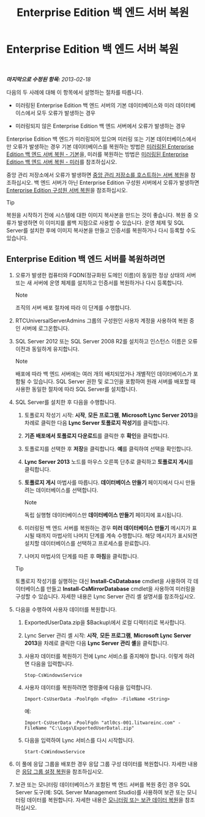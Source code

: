 ﻿---
title: Enterprise Edition 백 엔드 서버 복원
TOCTitle: Enterprise Edition 백 엔드 서버 복원
ms:assetid: 1450eb4e-3315-4d02-8f02-6e1791fb1550
ms:mtpsurl: https://technet.microsoft.com/ko-kr/library/Hh202163(v=OCS.15)
ms:contentKeyID: 52056791
ms.date: 08/10/2015
mtps_version: v=OCS.15
ms.translationtype: HT
---

# Enterprise Edition 백 엔드 서버 복원

 

_**마지막으로 수정된 항목:** 2013-02-18_

다음의 두 사례에 대해 이 항목에서 설명하는 절차를 따릅니다.

  - 미러링된 Enterprise Edition 백 엔드 서버의 기본 데이터베이스와 미러 데이터베이스에서 모두 오류가 발생하는 경우

  - 미러링되지 않은 Enterprise Edition 백 엔드 서버에서 오류가 발생하는 경우

Enterprise Edition 백 엔드가 미러링되어 있으며 미러링 또는 기본 데이터베이스에서만 오류가 발생하는 경우 기본 데이터베이스를 복원하는 방법은 [미러링된 Enterprise Edition 백 엔드 서버 복원 - 기본](lync-server-2013-restoring-a-mirrored-enterprise-edition-back-end-server-primary.md)을, 미러를 복원하는 방법은 [미러링된 Enterprise Edition 백 엔드 서버 복원 - 미러](lync-server-2013-restoring-a-mirrored-enterprise-edition-back-end-server-mirror.md)를 참조하십시오.

중앙 관리 저장소에서 오류가 발생하면 [중앙 관리 저장소를 호스트하는 서버 복원](lync-server-2013-restoring-the-server-hosting-the-central-management-store.md)을 참조하십시오. 백 엔드 서버가 아닌 Enterprise Edition 구성원 서버에서 오류가 발생하면 [Enterprise Edition 구성원 서버 복원](lync-server-2013-restoring-an-enterprise-edition-member-server.md)을 참조하십시오.


> [!TIP]
> 복원을 시작하기 전에 시스템에 대한 이미지 복사본을 만드는 것이 좋습니다. 복원 중 오류가 발생하면 이 이미지를 롤백 지점으로 사용할 수 있습니다. 운영 체제 및 SQL Server를 설치한 후에 이미지 복사본을 만들고 인증서를 복원하거나 다시 등록할 수도 있습니다.



## Enterprise Edition 백 엔드 서버를 복원하려면

1.  오류가 발생한 컴퓨터와 FQDN(정규화된 도메인 이름)이 동일한 정상 상태의 서버 또는 새 서버에 운영 체제를 설치하고 인증서를 복원하거나 다시 등록합니다.
    

    > [!NOTE]
    > 조직의 서버 배포 절차에 따라 이 단계를 수행합니다.



2.  RTCUniversalServerAdmins 그룹의 구성원인 사용자 계정을 사용하여 복원 중인 서버에 로그온합니다.

3.  SQL Server 2012 또는 SQL Server 2008 R2를 설치하고 인스턴스 이름은 오류 이전과 동일하게 유지합니다.
    

    > [!NOTE]
    > 배포에 따라 백 엔드 서버에는 여러 개의 배치되었거나 개별적인 데이터베이스가 포함될 수 있습니다. SQL Server 권한 및 로그인을 포함하여 원래 서버를 배포할 때 사용한 동일한 절차에 따라 SQL Server를 설치합니다.



4.  SQL Server를 설치한 후 다음을 수행합니다.
    
    1.  토폴로지 작성기 시작: **시작**, **모든 프로그램**, **Microsoft Lync Server 2013**을 차례로 클릭한 다음 **Lync Server 토폴로지 작성기**를 클릭합니다.
    
    2.  **기존 배포에서 토폴로지 다운로드**를 클릭한 후 **확인**을 클릭합니다.
    
    3.  토폴로지를 선택한 후 **저장**을 클릭합니다. **예**를 클릭하여 선택을 확인합니다.
    
    4.  **Lync Server 2013** 노드를 마우스 오른쪽 단추로 클릭하고 **토폴로지 게시**를 클릭합니다.
    
    5.  **토폴로지 게시** 마법사를 따릅니다. **데이터베이스 만들기** 페이지에서 다시 만들려는 데이터베이스를 선택합니다.
        

        > [!NOTE]
        > 독립 실행형 데이터베이스만 <STRONG>데이터베이스 만들기</STRONG> 페이지에 표시됩니다.

    
    6.  미러링된 백 엔드 서버를 복원하는 경우 **미러 데이터베이스 만들기** 메시지가 표시될 때까지 마법사의 나머지 단계를 계속 수행합니다. 해당 메시지가 표시되면 설치할 데이터베이스를 선택하고 프로세스를 완료합니다.
    
    7.  나머지 마법사의 단계를 따른 후 **마침**을 클릭합니다.
    

    > [!TIP]
    > 토폴로지 작성기를 실행하는 대신 <STRONG>Install-CsDatabase</STRONG> cmdlet을 사용하여 각 데이터베이스를 만들고 <STRONG>Install-CsMirrorDatabase</STRONG> cmdlet을 사용하여 미러링을 구성할 수 있습니다. 자세한 내용은 Lync Server 관리 셸 설명서를 참조하십시오.



5.  다음을 수행하여 사용자 데이터를 복원합니다.
    
    1.  ExportedUserData.zip을 $Backup\\에서 로컬 디렉터리로 복사합니다.
    
    2.  Lync Server 관리 셸 시작: **시작**, **모든 프로그램**, **Microsoft Lync Server 2013**을 차례로 클릭한 다음 **Lync Server 관리 셸**을 클릭합니다.
    
    3.  사용자 데이터를 복원하기 전에 Lync 서비스를 중지해야 합니다. 이렇게 하려면 다음을 입력합니다.
        
            Stop-CsWindowsService
    
    4.  사용자 데이터를 복원하려면 명령줄에 다음을 입력합니다.
        
            Import-CsUserData -PoolFqdn <Fqdn> -FileName <String>
        
        예:
        
            Import-CsUserData -PoolFqdn "atl0cs-001.litwareinc.com" -FileName "C:\Logs\ExportedUserDatal.zip"
    
    5.  다음을 입력하여 Lync 서비스를 다시 시작합니다.
        
            Start-CsWindowsService

6.  이 풀에 응답 그룹을 배포한 경우 응답 그룹 구성 데이터를 복원합니다. 자세한 내용은 [응답 그룹 설정 복원](lync-server-2013-restoring-response-group-settings.md)을 참조하십시오.

7.  보관 또는 모니터링 데이터베이스가 포함된 백 엔드 서버를 복원 중인 경우 SQL Server 도구(예: SQL Server Management Studio)를 사용하여 보관 또는 모니터링 데이터를 복원합니다. 자세한 내용은 [모니터링 또는 보관 데이터 복원](lync-server-2013-restoring-monitoring-or-archiving-data.md)을 참조하십시오.

